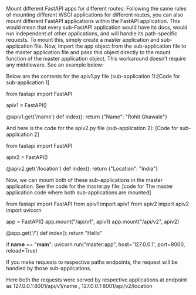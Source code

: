 Mount different FastAPI apps for different routes:
Following the same rules of mounting different WSGI applications for different routes, you can also mount different FastAPI applications within the FastAPI application. This would mean that every sub-FastAPI application would have its docs, would run independent of other applications, and will handle its path-specific requests. To mount this, simply create a master application and sub-application file. Now, import the app object from the sub-application file to the master application file and pass this object directly to the mount function of the master application object. This workaround doesn’t require any middleware. See an example below:

Below are the contents for the apiv1.py file (sub-application 1):[Code for sub-application 1]

from fastapi import FastAPI


apiv1 = FastAPI()

@apiv1.get('/name')
def index():
    return {"Name": "Rohit Ghawale"}



And here is the code for the apiv2.py file (sub-application 2): [Code for sub-application 2]

from fastapi import FastAPI


apiv2 = FastAPI()

@apiv2.get('/location')
def index():
    return {"Location": "India"}


Now, we can mount both of these sub-applications in the master application. See the code for the master.py file: [code for The master application code where both sub-applications are mounted]

from fastapi import FastAPI
from apiv1 import apiv1
from apiv2 import apiv2
import uvicorn

app = FastAPI()
app.mount("/api/v1", apiv1)
app.mount("/api/v2", apiv2)


@app.get('/')
def index():
    return "Hello"

if __name__ == "__main__":
    uvicorn.run("master:app", host='127.0.0.1', port=8000, reload=True)



If you make requests to respective paths endpoints, the request will be handled by those sub-applications.


Here both the requests were served by respective applications at endpoint as 127.0.0.1:8001/api/v1/name , 127.0.0.1:8001/api/v2/location
 
